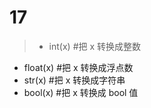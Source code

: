 # 17
>* int(x) #把 x 转换成整数  
* float(x) #把 x 转换成浮点数  
* str(x) #把 x 转换成字符串  
* bool(x) #把 x 转换成 bool 值





